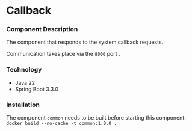 # Callback

### Component Description
The component that responds to the system callback requests.

Communication takes place via the `8000` port .

### Technology
- Java 22
- Spring Boot 3.3.0

### Installation
The component `common` needs to be built before starting this component: \
`docker build --no-cache -t common:1.0.0 .`